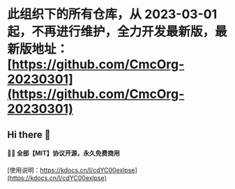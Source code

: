 # 此组织下的所有仓库，从 2023-03-01起，不再进行维护，全力开发最新版，最新版地址：[https://github.com/CmcOrg-20230301](https://github.com/CmcOrg-20230301)

## Hi there 👋

#### 🙋‍♀️ 全部【MIT】协议开源，永久免费商用

[使用说明：https://kdocs.cn/l/cdYC00exlpse](https://kdocs.cn/l/cdYC00exlpse)
